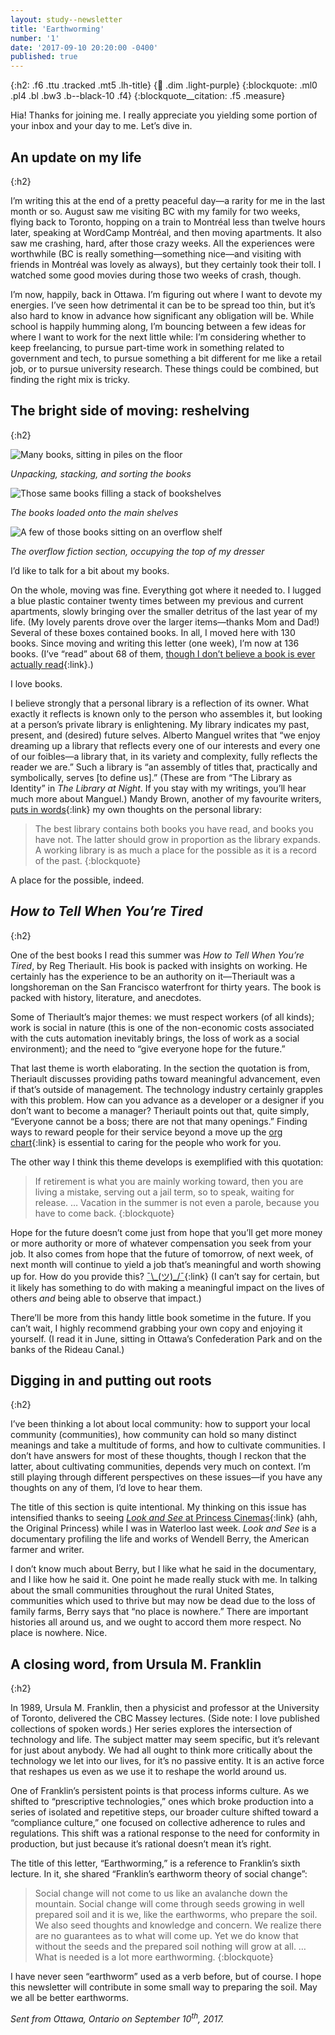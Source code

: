 ```yaml
---
layout: study--newsletter
title: 'Earthworming'
number: '1'
date: '2017-09-10 20:20:00 -0400'
published: true
---
```


{:h2: .f6 .ttu .tracked .mt5 .lh-title}
{:link: .dim .light-purple}
{:blockquote: .ml0 .pl4 .bl .bw3 .b--black-10 .f4}
{:blockquote__citation: .f5 .measure}

Hia! Thanks for joining me. I really appreciate you yielding some portion of your inbox and your day to me. Let’s dive in.

## An update on my life
{:h2}

I’m writing this at the end of a pretty peaceful day—a rarity for me in the last month or so. August saw me visiting BC with my family for two weeks, flying back to Toronto, hopping on a train to Montréal less than twelve hours later, speaking at WordCamp Montréal, and then moving apartments. It also saw me crashing, hard, after those crazy weeks. All the experiences were worthwhile (BC is really something—something nice—and visiting with friends in Montréal was lovely as always), but they certainly took their toll. I watched some good movies during those two weeks of crash, though.

I’m now, happily, back in Ottawa. I’m figuring out where I want to devote my energies. I’ve seen how detrimental it can be to be spread too thin, but it’s also hard to know in advance how significant any obligation will be. While school is happily humming along, I’m bouncing between a few ideas for where I want to work for the next little while: I’m considering whether to keep freelancing, to pursue part-time work in something related to government and tech, to pursue something a bit different for me like a retail job, or to pursue university research. These things could be combined, but finding the right mix is tricky.

## The bright side of moving: reshelving
{:h2}

<img src="/assets/img/newsletters/1/shelving-1-small.jpg" srcset="/assets/img/newsletters/1/shelving-1-medium.jpg 1000w, /assets/img/newsletters/1/shelving-1-large.jpg 1500w" alt="Many books, sitting in piles on the floor">

*Unpacking, stacking, and sorting the books*

<img src="/assets/img/newsletters/1/shelving-2-small.jpg" srcset="/assets/img/newsletters/1/shelving-2-medium.jpg 1000w, /assets/img/newsletters/1/shelving-2-large.jpg 1500w" alt="Those same books filling a stack of bookshelves">

*The books loaded onto the main shelves*

<img src="/assets/img/newsletters/1/shelving-3-small.jpg" srcset="/assets/img/newsletters/1/shelving-3-medium.jpg 1000w, /assets/img/newsletters/1/shelving-3-large.jpg 1500w" alt="A few of those books sitting on an overflow shelf">

*The overflow fiction section, occupying the top of my dresser*

I’d like to talk for a bit about my books.

On the whole, moving was fine. Everything got where it needed to. I lugged a blue plastic container twenty times between my previous and current apartments, slowly bringing over the smaller detritus of the last year of my life. (My lovely parents drove over the larger items—thanks Mom and Dad!) Several of these boxes contained books. In all, I moved here with 130 books. Since moving and writing this letter (one week), I’m now at 136 books. (I’ve “read” about 68 of them, [though I don’t believe a book is ever actually read](https://lucascherkewski.com/study/left-unfinished/){:link}.)

I love books.

I believe strongly that a personal library is a reflection of its owner. What exactly it reflects is known only to the person who assembles it, but looking at a person’s private library is enlightening. My library indicates my past, present, and (desired) future selves. Alberto Manguel writes that “we enjoy dreaming up a library that reflects every one of our interests and every one of our foibles—a library that, in its variety and complexity, fully reflects the reader we are.” Such a library is “an assembly of titles that, practically and symbolically, serves [to define us].” (These are from “The Library as Identity” in *The Library at Night*. If you stay with my writings, you’ll hear much more about Manguel.) Mandy Brown, another of my favourite writers, [puts in words](http://aworkinglibrary.com/writing/ways-of-reading/){:link} my own thoughts on the personal library:

> The best library contains both books you have read, and books you have not. The latter should grow in proportion as the library expands. A working library is as much a place for the possible as it is a record of the past.
{:blockquote}

A place for the possible, indeed.

## *How to Tell When You’re Tired*
{:h2}

One of the best books I read this summer was *How to Tell When You’re Tired*, by Reg Theriault. His book is packed with insights on working. He certainly has the experience to be an authority on it—Theriault was a longshoreman on the San Francisco waterfront for thirty years. The book is packed with history, literature, and anecdotes.

Some of Theriault’s major themes: we must respect workers (of all kinds); work is social in nature (this is one of the non-economic costs associated with the cuts automation inevitably brings, the loss of work as a social environment); and the need to “give everyone hope for the future.”

That last theme is worth elaborating. In the section the quotation is from, Theriault discusses providing paths toward meaningful advancement, even if that’s outside of management. The technology industry certainly grapples with this problem. How can you advance as a developer or a designer if you don’t want to become a manager? Theriault points out that, quite simply, “Everyone cannot be a boss; there are not that many openings.” Finding ways to reward people for their service beyond a move up the [org chart](https://en.wikipedia.org/wiki/Organizational_chart){:link} is essential to caring for the people who work for you.

The other way I think this theme develops is exemplified with this quotation:

> If retirement is what you are mainly working toward, then you are living a mistake, serving out a jail term, so to speak, waiting for release. … Vacation in the summer is not even a parole, because you have to come back.
{:blockquote}

Hope for the future doesn’t come just from hope that you’ll get more money or more authority or more of whatever compensation you seek from your job. It also comes from hope that the future of tomorrow, of next week, of next month will continue to yield a job that’s meaningful and worth showing up for. How do you provide this? [¯\\\_(ツ)\_/¯](https://lucascherkewski.com/shrug/){:link} (I can’t say for certain, but it likely has something to do with making a meaningful impact on the lives of others *and* being able to observe that impact.)

There’ll be more from this handy little book sometime in the future. If you can’t wait, I highly recommend grabbing your own copy and enjoying it yourself. (I read it in June, sitting in Ottawa’s Confederation Park and on the banks of the Rideau Canal.)

## Digging in and putting out roots
{:h2}

I’ve been thinking a lot about local community: how to support your local community (communities), how community can hold so many distinct meanings and take a multitude of forms, and how to cultivate communities. I don’t have answers for most of these thoughts, though I reckon that the latter, about cultivating communities, depends very much on context. I’m still playing through different perspectives on these issues—if you have any thoughts on any of them, I’d love to hear them.

The title of this section is quite intentional. My thinking on this issue has intensified thanks to seeing [*Look and See* at Princess Cinemas](http://www.princesscinemas.com/movie/look-see-a-portrait-of-wendell-berry){:link} (ahh, the Original Princess) while I was in Waterloo last week. *Look and See* is a documentary profiling the life and works of Wendell Berry, the American farmer and writer.

I don’t know much about Berry, but I like what he said in the documentary, and I like how he said it. One point he made really stuck with me. In talking about the small communities throughout the rural United States, communities which used to thrive but may now be dead due to the loss of family farms, Berry says that “no place is nowhere.” There are important histories all around us, and we ought to accord them more respect. No place is nowhere. Nice.

## A closing word, from Ursula M. Franklin
{:h2}

In 1989, Ursula M. Franklin, then a physicist and professor at the University of Toronto, delivered the CBC Massey lectures. (Side note: I love published collections of spoken words.) Her series explores the intersection of technology and life. The subject matter may seem specific, but it’s relevant for just about anybody. We had all ought to think more critically about the technology we let into our lives, for it’s no passive entity. It is an active force that reshapes us even as we use it to reshape the world around us.

One of Franklin’s persistent points is that process informs culture. As we shifted to “prescriptive technologies,” ones which broke production into a series of isolated and repetitive steps, our broader culture shifted toward a “compliance culture,” one focused on collective adherence to rules and regulations. This shift was a rational response to the need for conformity in production, but just because it’s rational doesn’t mean it’s right.

The title of this letter, “Earthworming,” is a reference to Franklin’s sixth lecture. In it, she shared “Franklin’s earthworm theory of social change”:

> Social change will not come to us like an avalanche down the mountain. Social change will come through seeds growing in well prepared soil and it is we, like the earthworms, who prepare the soil. We also seed thoughts and knowledge and concern. We realize there are no guarantees as to what will come up. Yet we do know that without the seeds and the prepared soil nothing will grow at all. … What is needed is a lot more earthworming.
{:blockquote}

I have never seen “earthworm” used as a verb before, but of course. I hope this newsletter will contribute in some small way to preparing the soil. May we all be better earthworms.

*Sent from Ottawa, Ontario on September 10<sup>th</sup>, 2017.*
